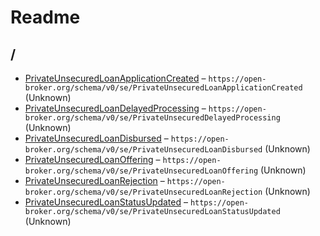 

 # Readme



## /

* [PrivateUnsecuredLoanApplicationCreated](./PrivateUnsecuredLoanApplicationCreated.json.schema.md) – `https://open-broker.org/schema/v0/se/PrivateUnsecuredLoanApplicationCreated` (Unknown)
* [PrivateUnsecuredLoanDelayedProcessing](./PrivateUnsecuredLoanDelayedProcessing.json.schema.md) – `https://open-broker.org/schema/v0/se/PrivateUnsecuredDelayedProcessing` (Unknown)
* [PrivateUnsecuredLoanDisbursed](./PrivateUnsecuredLoanDisbursed.json.schema.md) – `https://open-broker.org/schema/v0/se/PrivateUnsecuredLoanDisbursed` (Unknown)
* [PrivateUnsecuredLoanOffering](./PrivateUnsecuredLoanOffering.json.schema.md) – `https://open-broker.org/schema/v0/se/PrivateUnsecuredLoanOffering` (Unknown)
* [PrivateUnsecuredLoanRejection](./PrivateUnsecuredLoanRejection.json.schema.md) – `https://open-broker.org/schema/v0/se/PrivateUnsecuredLoanRejection` (Unknown)
* [PrivateUnsecuredLoanStatusUpdated](./PrivateUnsecuredLoanStatusUpdated.json.schema.md) – `https://open-broker.org/schema/v0/se/PrivateUnsecuredLoanStatusUpdated` (Unknown)

